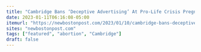 ```yaml
---
title: "Cambridge Bans ‘Deceptive Advertising’ At Pro-Life Crisis Pregnancy Centers — If Any Come To Town"
date: 2023-01-11T06:16:08-05:00
itemurl: "https://newbostonpost.com/2023/01/10/cambridge-bans-deceptive-advertising-at-pro-life-crisis-pregnancy-centers-if-any-come-to-town/"
sites: "newbostonpost.com"
tags: ["featured", "abortion", "Cambridge"]
draft: false
---
```


